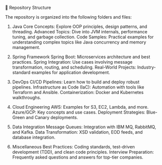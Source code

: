 📁 Repository Structure

The repository is organized into the following folders and files:

1. Java
Core Concepts: Explore OOP principles, design patterns, and threading.
Advanced Topics: Dive into JVM internals, performance tuning, and garbage collection.
Code Samples: Practical examples for understanding complex topics like Java concurrency and memory management.

2. Spring Framework
Spring Boot: Microservices architecture and best practices.
Spring Integration: Use cases involving message transformation, routing, and scheduling.
Real-World Projects: Industry-standard examples for application development.

3. DevOps
CI/CD Pipelines: Learn how to build and deploy robust pipelines.
Infrastructure as Code (IaC): Automation with tools like Terraform and Ansible.
Containerization: Docker and Kubernetes walkthroughs.

4. Cloud Engineering
AWS: Examples for S3, EC2, Lambda, and more.
Azure/GCP: Key concepts and use cases.
Deployment Strategies: Blue-Green and Canary deployments.

5. Data Integration
Message Queues: Integration with IBM MQ, RabbitMQ, and Kafka.
Data Transformation: XSD validation, EOD feeds, and database integration.

6. Miscellaneous
Best Practices: Coding standards, test-driven development (TDD), and clean code principles.
Interview Preparation: Frequently asked questions and answers for top-tier companies.
